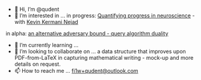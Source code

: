 - 👋 Hi, I’m @qudent
- 👀 I’m interested in ... in progress: [Quantifying progress in neuroscience](https://qudent.github.io/posts/2022/06/intro-neuroscience-progress-studies/) - with [Kevin Kermani Nejad](https://bristolcnu.github.io/people/RPC_kevin_nejad/index.html)

in alpha: [an alternative adversary bound - query algorithm duality](https://github.com/qudent/RhoPaths)
- 🌱 I’m currently learning ...
- 💞️ I’m looking to collaborate on ... a data structure that improves upon PDF-from-LaTeX in capturing mathematical writing - mock-up and more details on request.
- 📫 How to reach me ... fi1w+qudent@outlook.com

<!---
qudent/qudent is a ✨ special ✨ repository because its `README.md` (this file) appears on your GitHub profile.
You can click the Preview link to take a look at your changes.
--->
